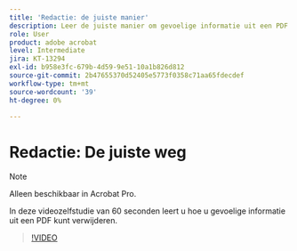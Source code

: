 ```yaml
---
title: 'Redactie: de juiste manier'
description: Leer de juiste manier om gevoelige informatie uit een PDF te verwijderen
role: User
product: adobe acrobat
level: Intermediate
jira: KT-13294
exl-id: b958e3fc-679b-4d59-9e51-10a1b826d812
source-git-commit: 2b47655370d52405e5773f0358c71aa65fdecdef
workflow-type: tm+mt
source-wordcount: '39'
ht-degree: 0%

---
```


# Redactie: De juiste weg

>[!NOTE]
>
>Alleen beschikbaar in Acrobat Pro.

In deze videozelfstudie van 60 seconden leert u hoe u gevoelige informatie uit een PDF kunt verwijderen.

>[!VIDEO](https://video.tv.adobe.com/v/3411377?quality=12&learn=on&hidetitle=true)
